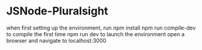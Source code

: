 # JSNode-Pluralsight

when first setting up the environment, run npm install
npm run compile-dev to compile the first time
npm run dev to launch the environment
open a browser and navigate to localhost:3000